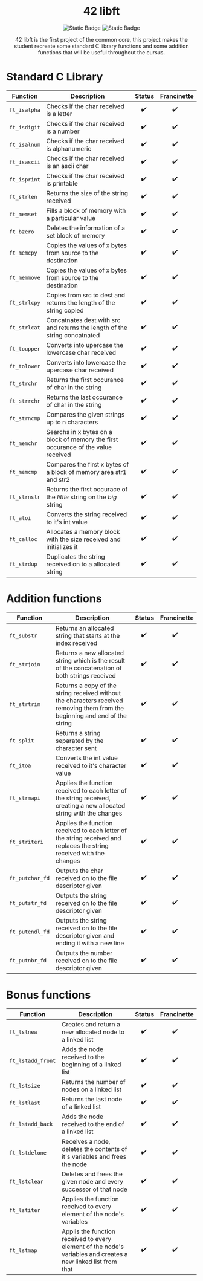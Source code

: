 <div align = "center">

# 42 libft
![Static Badge](https://img.shields.io/badge/score-125%2F100-green?style=for-the-badge&labelColor=%2312263A&color=%2306BCC1)
![Static Badge](https://img.shields.io/badge/language-C-green?style=for-the-badge&labelColor=%2312263A&color=%2306BCC1)

42 libft is the first project of the common core, this project makes the student recreate some standard C library functions and some addition functions that will be useful throughout the cursus.

</div>

# Standard C Library
Function | Description                                                                       | Status | Francinette
--- |-----------------------------------------------------------------------------------| --- | --
`ft_isalpha` | Checks if the char received is a letter                                           | ✔️ ️|  ✔️
`ft_isdigit` | Checks if the char received is a number                                           | ✔️ ️|  ✔️
`ft_isalnum` | Checks if the char received is alphanumeric                                       | ✔️ ️|  ✔️
`ft_isascii` | Checks if the char received is an ascii char                                      | ✔️ ️|  ✔️
`ft_isprint` | Checks if the char received is printable                                          | ✔️ ️|  ✔️
`ft_strlen` | Returns the size of the string received                                           | ✔️ ️|  ✔️
`ft_memset` | Fills a block of memory with a particular value                                   | ✔️ ️|  ✔️
`ft_bzero` | Deletes the information of a set block of memory                                  | ✔️ ️|  ✔️
`ft_memcpy` | Copies the values of x bytes from source to the destination                       | ✔️ ️|  ✔️
`ft_memmove` | Copies the values of x bytes from source to the destination                       | ✔️ ️|  ✔️
`ft_strlcpy` | Copies from src to dest and returns the length of the string copied               | ✔️ ️|  ✔️
`ft_strlcat` | Concatnates dest with src and returns the length of the string concatnated        | ✔️ ️|  ✔️
`ft_toupper` | Converts into upercase the lowercase char received                                | ✔️ ️|  ✔️
`ft_tolower` | Converts into lowercase the upercase char received                                | ✔️ ️|  ✔️
`ft_strchr` | Returns the first occurance of char in the string                                 | ✔️ ️|  ✔️
`ft_strrchr` | Returns the last occurance of char in the string                                  | ✔️ ️|  ✔️
`ft_strncmp` | Compares the given strings up to n characters                                     | ✔️ ️|  ✔️
`ft_memchr` | Searchs in x bytes on a block of memory the first occurance of the value received | ✔️ ️|  ✔️
`ft_memcmp` | Compares the first x bytes of a block of memory area str1 and str2                | ✔️ ️|  ✔️
`ft_strnstr` | Returns the first occurace of the _little_ string on the _big_ string             | ✔️ ️|  ✔️
`ft_atoi` | Converts the string received to it's int value                                    | ✔️ ️|  ✔️
`ft_calloc` | Allocates a memory block with the size received and initializes it                | ✔️ ️|  ✔️
`ft_strdup` | Duplicates the string received on to a allocated string                           | ✔️ ️|  ✔️

# Addition functions
Function | Description                                                                                                                  | Status | Francinette
--- |------------------------------------------------------------------------------------------------------------------------------| --- | --
`ft_substr` | Returns an allocated string that starts at the index received                                                                | ✔️ ️|  ✔️
`ft_strjoin` | Returns a new allocated string which is the result of the concatenation of both strings received                             | ✔️ ️|  ✔️
`ft_strtrim` | Returns a copy of the string received without the characters received removing them from the beginning and end of the string | ✔️ ️|  ✔️
`ft_split` | Returns a string separated by the character sent                                                                             | ✔️ ️|  ✔️
`ft_itoa` | Converts the int value received to it's character value                                                                      | ✔️ ️|  ✔️
`ft_strmapi` | Applies the function received to each letter of the string received, creating a new allocated string with the changes        | ✔️ ️|  ✔️
`ft_striteri` | Applies the function received to each letter of the string received and replaces the string received with the changes        | ✔️ ️|  ✔️
`ft_putchar_fd` | Outputs the char received on to the file descriptor given                                                                    | ✔️ ️|  ✔️
`ft_putstr_fd` | Outputs the string received on to the file descriptor given                                                                  | ✔️ ️|  ✔️
`ft_putendl_fd` | Outputs the string received on to the file descriptor given and ending it with a new line                                    | ✔️ ️|  ✔️
`ft_putnbr_fd` | Outputs the number received on to the file descriptor given                                                                  | ✔️ ️|  ✔️


# Bonus functions
Function | Description                                                                                                   | Status | Francinette
--- |---------------------------------------------------------------------------------------------------------------| --- | --
`ft_lstnew` | Creates and return a new allocated node to a linked list                                                      | ✔️ ️|  ✔️
`ft_lstadd_front` | Adds the node received to the beginning of a linked list                                                      | ✔️ ️|  ✔️
`ft_lstsize` | Returns the number of nodes on a linked list                                                                  | ✔️ ️|  ✔️
`ft_lstlast` | Returns the last node of a linked list                                                                        | ✔️ ️|  ✔️
`ft_lstadd_back` | Adds the node received to the end of a linked list                                                            | ✔️ ️|  ✔️
`ft_lstdelone` | Receives a node, deletes the contents of it's variables and frees the node                                    | ✔️ ️|  ✔️
`ft_lstclear` | Deletes and frees the given node and every successor of that node                                             | ✔️ ️|  ✔️
`ft_lstiter` | Applies the function received to every element of the node's variables                                        | ✔️ ️|  ✔️
`ft_lstmap` | Applis the function received to every element of the node's variables and creates a new linked list from that | ✔️ ️|  ✔️
